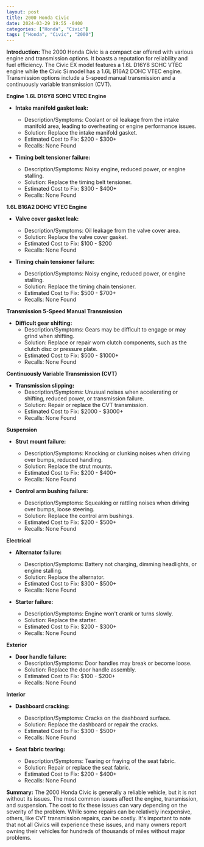 ```yaml
---
layout: post
title: 2000 Honda Civic
date: 2024-03-29 19:55 -0400
categories: ["Honda", "Civic"]
tags: ["Honda", "Civic", "2000"]
---
```

**Introduction:**
The 2000 Honda Civic is a compact car offered with various engine and transmission options. It boasts a reputation for reliability and fuel efficiency. The Civic EX model features a 1.6L D16Y8 SOHC VTEC engine while the Civic Si model has a 1.6L B16A2 DOHC VTEC engine. Transmission options include a 5-speed manual transmission and a continuously variable transmission (CVT).

**Engine**
**1.6L D16Y8 SOHC VTEC Engine**
* **Intake manifold gasket leak:**
    * Description/Symptoms: Coolant or oil leakage from the intake manifold area, leading to overheating or engine performance issues.
    * Solution: Replace the intake manifold gasket.
    * Estimated Cost to Fix: $200 - $300+
    * Recalls: None Found

* **Timing belt tensioner failure:**
    * Description/Symptoms: Noisy engine, reduced power, or engine stalling.
    * Solution: Replace the timing belt tensioner.
    * Estimated Cost to Fix: $300 - $400+
    * Recalls: None Found

**1.6L B16A2 DOHC VTEC Engine**
* **Valve cover gasket leak:**
    * Description/Symptoms: Oil leakage from the valve cover area.
    * Solution: Replace the valve cover gasket.
    * Estimated Cost to Fix: $100 - $200
    * Recalls: None Found

* **Timing chain tensioner failure:**
    * Description/Symptoms: Noisy engine, reduced power, or engine stalling.
    * Solution: Replace the timing chain tensioner.
    * Estimated Cost to Fix: $500 - $700+
    * Recalls: None Found

**Transmission**
**5-Speed Manual Transmission**
* **Difficult gear shifting:**
    * Description/Symptoms: Gears may be difficult to engage or may grind when shifting.
    * Solution: Replace or repair worn clutch components, such as the clutch disc or pressure plate.
    * Estimated Cost to Fix: $500 - $1000+
    * Recalls: None Found

**Continuously Variable Transmission (CVT)**
* **Transmission slipping:**
    * Description/Symptoms: Unusual noises when accelerating or shifting, reduced power, or transmission failure.
    * Solution: Repair or replace the CVT transmission.
    * Estimated Cost to Fix: $2000 - $3000+
    * Recalls: None Found

**Suspension**
* **Strut mount failure:**
    * Description/Symptoms: Knocking or clunking noises when driving over bumps, reduced handling.
    * Solution: Replace the strut mounts.
    * Estimated Cost to Fix: $200 - $400+
    * Recalls: None Found

* **Control arm bushing failure:**
    * Description/Symptoms: Squeaking or rattling noises when driving over bumps, loose steering.
    * Solution: Replace the control arm bushings.
    * Estimated Cost to Fix: $200 - $500+
    * Recalls: None Found

**Electrical**
* **Alternator failure:**
    * Description/Symptoms: Battery not charging, dimming headlights, or engine stalling.
    * Solution: Replace the alternator.
    * Estimated Cost to Fix: $300 - $500+
    * Recalls: None Found

* **Starter failure:**
    * Description/Symptoms: Engine won't crank or turns slowly.
    * Solution: Replace the starter.
    * Estimated Cost to Fix: $200 - $300+
    * Recalls: None Found

**Exterior**
* **Door handle failure:**
    * Description/Symptoms: Door handles may break or become loose.
    * Solution: Replace the door handle assembly.
    * Estimated Cost to Fix: $100 - $200+
    * Recalls: None Found

**Interior**
* **Dashboard cracking:**
    * Description/Symptoms: Cracks on the dashboard surface.
    * Solution: Replace the dashboard or repair the cracks.
    * Estimated Cost to Fix: $300 - $500+
    * Recalls: None Found

* **Seat fabric tearing:**
    * Description/Symptoms: Tearing or fraying of the seat fabric.
    * Solution: Repair or replace the seat fabric.
    * Estimated Cost to Fix: $200 - $400+
    * Recalls: None Found

**Summary:**
The 2000 Honda Civic is generally a reliable vehicle, but it is not without its issues. The most common issues affect the engine, transmission, and suspension. The cost to fix these issues can vary depending on the severity of the problem. While some repairs can be relatively inexpensive, others, like CVT transmission repairs, can be costly. It's important to note that not all Civics will experience these issues, and many owners report owning their vehicles for hundreds of thousands of miles without major problems.
